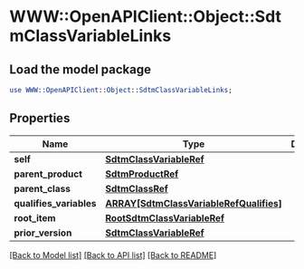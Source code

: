 # WWW::OpenAPIClient::Object::SdtmClassVariableLinks

## Load the model package
```perl
use WWW::OpenAPIClient::Object::SdtmClassVariableLinks;
```

## Properties
Name | Type | Description | Notes
------------ | ------------- | ------------- | -------------
**self** | [**SdtmClassVariableRef**](SdtmClassVariableRef.md) |  | [optional] 
**parent_product** | [**SdtmProductRef**](SdtmProductRef.md) |  | [optional] 
**parent_class** | [**SdtmClassRef**](SdtmClassRef.md) |  | [optional] 
**qualifies_variables** | [**ARRAY[SdtmClassVariableRefQualifies]**](SdtmClassVariableRefQualifies.md) |  | [optional] 
**root_item** | [**RootSdtmClassVariableRef**](RootSdtmClassVariableRef.md) |  | [optional] 
**prior_version** | [**SdtmClassVariableRef**](SdtmClassVariableRef.md) |  | [optional] 

[[Back to Model list]](../README.md#documentation-for-models) [[Back to API list]](../README.md#documentation-for-api-endpoints) [[Back to README]](../README.md)


